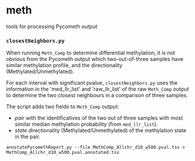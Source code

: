 # meth
tools for processing Pycometh output


### `closestNeighbors.py` 

When running `Meth_Comp` to determine differential methylation, it is not obvious from the Pycometh output which two-out-of-three samples have similar methylation profile, and the directionality (Methylated/Unmethylated). 

For each interval with significant pvalue, `closestNeighbors.py` uses the information in the 'med_llr_list' and 'raw_llr_list' of the raw `Meth_Comp` output to determine the two closest neighbours in a comparison of three samples. 

The script adds two fields to `Meth_Comp` output: 
- *pair* with the identificatives of the two out of three samples with most similar median methylation probability (from `med_llr_list`).  
- *state* directionality (Methylated/Unmethylated) of the methylation state in the pair. 

 
```annotatePycomethReport.py --file MethComp_Allchr_d10_w500.pval.tsv > MethComp_Allchr_d10_w500.pval.annotated.tsv```

